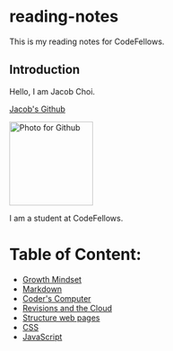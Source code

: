 # reading-notes
This is my reading notes for CodeFellows.

## Introduction
Hello, I am Jacob Choi.

[Jacob's Github](https://github.com/Choij12)

<img width="149" alt="Photo for Github" src="https://user-images.githubusercontent.com/91853244/135907212-c1ccc99f-d533-48ab-8684-3f40a592fd2d.png">

I am a student at CodeFellows.

# Table of Content:
- [Growth Mindset](https://github.com/Choij12/reading-notes/blob/main/growth_mindset.md)
- [Markdown](https://github.com/Choij12/reading-notes/blob/main/markdown.md)
- [Coder's Computer](https://github.com/Choij12/reading-notes/blob/main/Coder's_Computer.md)
- [Revisions and the Cloud](https://github.com/Choij12/reading-notes/blob/main/Revisions_and_the_cloud.md)
- [Structure web pages](https://github.com/Choij12/reading-notes/blob/main/Structure_Web_Pages_With%20HTML.md)
- [CSS](https://github.com/Choij12/reading-notes/blob/main/CSS.md)
- [JavaScript](https://github.com/Choij12/reading-notes/blob/main/Javascript.md)
